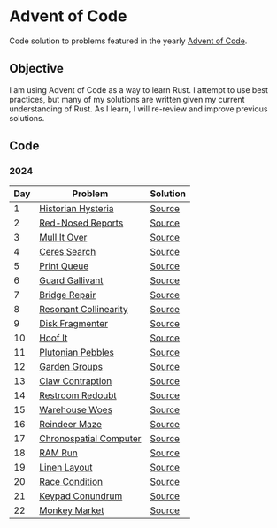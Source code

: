 # Advent of Code

Code solution to problems featured in the yearly [Advent of Code](https://adventofcode.com/).

## Objective
I am using Advent of Code as a way to learn Rust. I attempt to use best practices, but many of my solutions are written given my current understanding of Rust. As I learn, I will re-review and improve previous solutions.

## Code
### 2024
| Day | Problem | Solution |
| --- | ------- | -------- |
| 1   | [Historian Hysteria](https://adventofcode.com/2024/day/1) | [Source](src/year2024/day01.rs) |
| 2   | [Red-Nosed Reports](https://adventofcode.com/2024/day/2) | [Source](src/year2024/day02.rs) |
| 3   | [Mull It Over](https://adventofcode.com/2024/day/3) | [Source](src/year2024/day03.rs) |
| 4   | [Ceres Search](https://adventofcode.com/2024/day/4) | [Source](src/year2024/day04.rs) |
| 5   | [Print Queue](https://adventofcode.com/2024/day/5) | [Source](src/year2024/day05.rs) |
| 6   | [Guard Gallivant](https://adventofcode.com/2024/day/6) | [Source](src/year2024/day06.rs) |
| 7   | [Bridge Repair](https://adventofcode.com/2024/day/7) | [Source](src/year2024/day07.rs) |
| 8   | [Resonant Collinearity](https://adventofcode.com/2024/day/8) | [Source](src/year2024/day08.rs) |
| 9   | [Disk Fragmenter](https://adventofcode.com/2024/day/9) | [Source](src/year2024/day09.rs) |
| 10  | [Hoof It](https://adventofcode.com/2024/day/10) | [Source](src/year2024/day10.rs) |
| 11  | [Plutonian Pebbles](https://adventofcode.com/2024/day/11) | [Source](src/year2024/day11.rs) |
| 12  | [Garden Groups](https://adventofcode.com/2024/day/12) | [Source](src/year2024/day12.rs) |
| 13  | [Claw Contraption](https://adventofcode.com/2024/day/13) | [Source](src/year2024/day13.rs) |
| 14  | [Restroom Redoubt](https://adventofcode.com/2024/day/14) | [Source](src/year2024/day14.rs) |
| 15  | [Warehouse Woes](https://adventofcode.com/2024/day/15) | [Source](src/year2024/day15.rs) |
| 16  | [Reindeer Maze](https://adventofcode.com/2024/day/16) | [Source](src/year2024/day16.rs) |
| 17  | [Chronospatial Computer](https://adventofcode.com/2024/day/17) | [Source](src/year2024/day17.rs) |
| 18  | [RAM Run](https://adventofcode.com/2024/day/18) | [Source](src/year2024/day18.rs) |
| 19  | [Linen Layout](https://adventofcode.com/2024/day/19) | [Source](src/year2024/day19.rs) |
| 20  | [Race Condition](https://adventofcode.com/2024/day/20) | [Source](src/year2024/day20.rs) |
| 21  | [Keypad Conundrum](https://adventofcode.com/2024/day/21) | [Source](src/year2024/day21.rs) |
| 22  | [Monkey Market](https://adventofcode.com/2024/day/22) | [Source](src/year2024/day22.rs) |